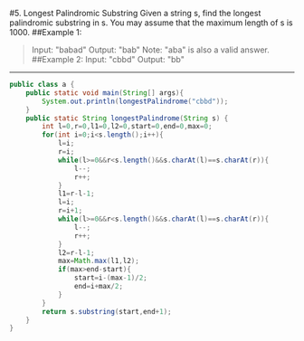 #5. Longest Palindromic Substring
Given a string s, find the longest palindromic substring in s. You may assume that the maximum length of s is 1000.
##Example 1:
>Input: "babad" Output: "bab" Note: "aba" is also a valid answer.
##Example 2:
>Input: "cbbd" Output: "bb"
---
```Java
public class a {
    public static void main(String[] args){
        System.out.println(longestPalindrome("cbbd"));
    }
    public static String longestPalindrome(String s) {
        int l=0,r=0,l1=0,l2=0,start=0,end=0,max=0;
        for(int i=0;i<s.length();i++){
            l=i;
            r=i;
            while(l>=0&&r<s.length()&&s.charAt(l)==s.charAt(r)){
                l--;
                r++;
            }
            l1=r-l-1;
            l=i;
            r=i+1;
            while(l>=0&&r<s.length()&&s.charAt(l)==s.charAt(r)){
                l--;
                r++;
            }
            l2=r-l-1;
            max=Math.max(l1,l2);
            if(max>end-start){
                start=i-(max-1)/2;
                end=i+max/2;
            }
        }
        return s.substring(start,end+1);
    }
}
